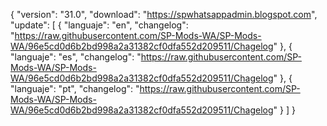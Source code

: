 { "version": "31.0",
    "download": "https://spwhatsappadmin.blogspot.com",
     "update":
     [ { "languaje": "en",
         "changelog": "https://raw.githubusercontent.com/SP-Mods-WA/SP-Mods-WA/96e5cd0d6b2bd998a2a31382cf0dfa552d209511/Chagelog" },
          { "languaje": "es",
         "changelog": "https://raw.githubusercontent.com/SP-Mods-WA/SP-Mods-WA/96e5cd0d6b2bd998a2a31382cf0dfa552d209511/Chagelog" },
        { "languaje": "pt", "changelog": "https://raw.githubusercontent.com/SP-Mods-WA/SP-Mods-WA/96e5cd0d6b2bd998a2a31382cf0dfa552d209511/Chagelog"
   }
   ]
}
